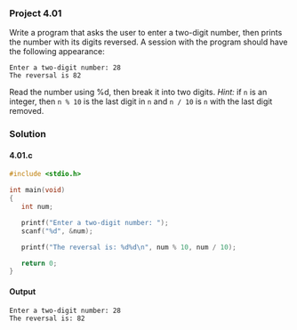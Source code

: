 ### Project 4.01
Write a program that asks the user to enter a two-digit number, then prints the number with its digits reversed. A session with the program should have the following appearance:
```
Enter a two-digit number: 28
The reversal is 82
```
Read the number using %d, then break it into two digits. *Hint:* if `n` is an integer, then `n % 10` is the last digit in `n` and `n / 10` is `n` with the last digit removed.
### Solution
#### 4.01.c
```c
#include <stdio.h>

int main(void)
{
   int num;

   printf("Enter a two-digit number: ");
   scanf("%d", &num);

   printf("The reversal is: %d%d\n", num % 10, num / 10);

   return 0;
}
```
#### Output
```
Enter a two-digit number: 28
The reversal is: 82
```
